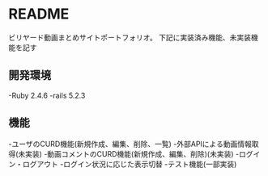 # README
ビリヤード動画まとめサイトポートフォリオ。
下記に実装済み機能、未実装機能を記す

## 開発環境
-Ruby 2.4.6
-rails 5.2.3

## 機能
-ユーザのCURD機能(新規作成、編集、削除、一覧)
-外部APIによる動画情報取得(未実装)
-動画コメントのCURD機能(新規作成、編集、削除)(未実装)
-ログイン・ログアウト
-ログイン状況に応じた表示切替
-テスト機能(一部実装)
